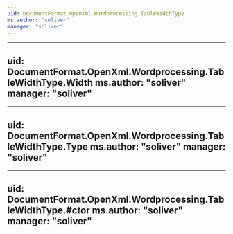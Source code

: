 ```yaml
---
uid: DocumentFormat.OpenXml.Wordprocessing.TableWidthType
ms.author: "soliver"
manager: "soliver"
---
```


---
uid: DocumentFormat.OpenXml.Wordprocessing.TableWidthType.Width
ms.author: "soliver"
manager: "soliver"
---

---
uid: DocumentFormat.OpenXml.Wordprocessing.TableWidthType.Type
ms.author: "soliver"
manager: "soliver"
---

---
uid: DocumentFormat.OpenXml.Wordprocessing.TableWidthType.#ctor
ms.author: "soliver"
manager: "soliver"
---
